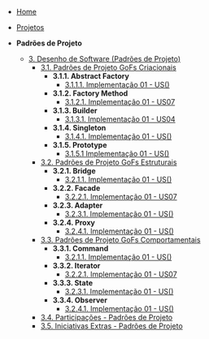 <!-- docs/_sidebar.md -->

- [Home](README.md)
- [Projetos](Projeto/Projeto.md)

- **Padrões de Projeto**
  - [3. Desenho de Software (Padrões de Projeto)](PadroesDeProjeto/3.PadroesDeProjeto.md)
    - [3.1. Padrões de Projeto GoFs Criacionais](PadroesDeProjeto/3.1.GoFsCriacionais.md)
       - **3.1.1. Abstract Factory**
          - [3.1.1.1. Implementação 01 - US()](README.md)
       - **3.1.2. Factory Method**
          - [3.1.2.1. Implementação 01 - US07](padroesDeProjeto/3.1.GoFsCriacionais/3.1.2.1.Factory_US07.md)
       - **3.1.3. Builder**
          - [3.1.3.1. Implementação 01 - US04](padroesDeProjeto/3.1.GoFsCriacionais/3.1.2.2.Builder_US04.md)
       - **3.1.4. Singleton**
          - [3.1.4.1. Implementação 01 - US()](README.md)
       - **3.1.5. Prototype**
          - [3.1.5.1 Implementação 01 - US()](README.md)
    - [3.2. Padrões de Projeto GoFs Estruturais](PadroesDeProjeto/3.2.GoFsEstruturais.md)
       - **3.2.1. Bridge**
          - [3.2.1.1. Implementação 01 - US()](README.md)
       - **3.2.2. Facade**
          - [3.2.2.1. Implementação 01 - US07](PadroesDeProjeto/3.2..GofsEstruturais/3.2.2.1.Facade_US07.md)
       - **3.2.3. Adapter**
          - [3.2.3.1. Implementação 01 - US()](README.md)
       - **3.2.4. Proxy**
          - [3.2.4.1. Implementação 01 - US()](README.md)
    - [3.3. Padrões de Projeto GoFs Comportamentais](PadroesDeProjeto/3.3.GoFsComportamentais.md)
       - **3.3.1. Command**
          - [3.2.1.1. Implementação 01 - US()](README.md)
       - **3.3.2. Iterator**
          - [3.2.2.1. Implementação 01 - US07](PadroesDeProjeto/3.3.GoFsComportamentais/3.2.2.1.Iterator_US07.md)
       - **3.3.3. State**
          - [3.2.3.1. Implementação 01 - US()](README.md)
       - **3.3.4. Observer**
          - [3.2.4.1. Implementação 01 - US()](README.md)
    - [3.4. Participações - Padrões de Projeto](PadroesDeProjeto/3.4.ParticipacoesPadroes.md)
    - [3.5. Iniciativas Extras - Padrões de Projeto](PadroesDeProjeto/3.5.IniciativasExtras.md)
      
